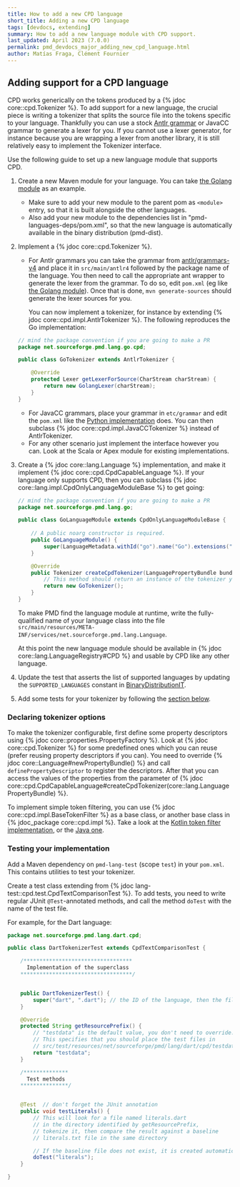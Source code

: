 ```yaml
---
title: How to add a new CPD language
short_title: Adding a new CPD language
tags: [devdocs, extending]
summary: How to add a new language module with CPD support.
last_updated: April 2023 (7.0.0)
permalink: pmd_devdocs_major_adding_new_cpd_language.html
author: Matías Fraga, Clément Fournier
---
```


## Adding support for a CPD language

CPD works generically on the tokens produced by a {% jdoc core::cpd.Tokenizer %}.
To add support for a new language, the crucial piece is writing a tokenizer that
splits the source file into the tokens specific to your language. Thankfully you
can use a stock [Antlr grammar](https://github.com/antlr/grammars-v4) or JavaCC
grammar to generate a lexer for you. If you cannot use a lexer generator, for
instance because you are wrapping a lexer from another library, it is still relatively
easy to implement the Tokenizer interface.

Use the following guide to set up a new language module that supports CPD.

1. Create a new Maven module for your language. You can take [the Golang module](https://github.com/pmd/pmd/tree/master/pmd-go/pom.xml) as an example.
   - Make sure to add your new module to the parent pom as `<module>` entry, so that it is built alongside the
     other languages.
   - Also add your new module to the dependencies list in "pmd-languages-deps/pom.xml", so that the new language
     is automatically available in the binary distribution (pmd-dist).

2. Implement a {% jdoc core::cpd.Tokenizer %}.
    - For Antlr grammars you can take the grammar from [antlr/grammars-v4](https://github.com/antlr/grammars-v4) and place it in `src/main/antlr4` followed by the package name of the language. You then need to call the appropriate ant wrapper to generate
    the lexer from the grammar. To do so, edit `pom.xml` (eg like [the Golang module](https://github.com/pmd/pmd/tree/master/pmd-go/pom.xml)).
      Once that is done, `mvn generate-sources` should generate the lexer sources for you.

      You can now implement a tokenizer, for instance by extending {% jdoc core::cpd.impl.AntlrTokenizer %}. The following reproduces the Go implementation:
    ```java
    // mind the package convention if you are going to make a PR
    package net.sourceforge.pmd.lang.go.cpd;

    public class GoTokenizer extends AntlrTokenizer {

        @Override
        protected Lexer getLexerForSource(CharStream charStream) {
            return new GolangLexer(charStream);
        }
    }
    ```
    
    - For JavaCC grammars, place your grammar in `etc/grammar` and edit the `pom.xml` like the [Python implementation](https://github.com/pmd/pmd/blob/master/pmd-python/pom.xml) does.
      You can then subclass {% jdoc core::cpd.impl.JavaCCTokenizer %} instead of AntlrTokenizer.
    - For any other scenario just implement the interface however you can. Look at the Scala or Apex module for existing implementations.

3. Create a {% jdoc core::lang.Language %} implementation, and make it implement {% jdoc core::cpd.CpdCapableLanguage %}.
If your language only supports CPD, then you can subclass {% jdoc core::lang.impl.CpdOnlyLanguageModuleBase %} to get going:
    
    ```java
    // mind the package convention if you are going to make a PR
    package net.sourceforge.pmd.lang.go;

    public class GoLanguageModule extends CpdOnlyLanguageModuleBase {
        
        // A public noarg constructor is required.
        public GoLanguageModule() {
            super(LanguageMetadata.withId("go").name("Go").extensions("go"));
        }

        @Override
        public Tokenizer createCpdTokenizer(LanguagePropertyBundle bundle) {
            // This method should return an instance of the tokenizer you created.
            return new GoTokenizer();
        }
    } 
    ```

   To make PMD find the language module at runtime, write the fully-qualified name of your language class into the file `src/main/resources/META-INF/services/net.sourceforge.pmd.lang.Language`.

   At this point the new language module should be available in {% jdoc core::lang.LanguageRegistry#CPD %} and usable by CPD like any other language.

4. Update the test that asserts the list of supported languages by updating the `SUPPORTED_LANGUAGES` constant in [BinaryDistributionIT](https://github.com/pmd/pmd/blob/master/pmd-dist/src/test/java/net/sourceforge/pmd/it/BinaryDistributionIT.java).

5. Add some tests for your tokenizer by following the [section below](#testing-your-implementation).

### Declaring tokenizer options

To make the tokenizer configurable, first define some property descriptors using
{% jdoc core::properties.PropertyFactory %}. Look at {% jdoc core::cpd.Tokenizer %}
for some predefined ones which you can reuse (prefer reusing property descriptors if you can).
You need to override {% jdoc core::Language#newPropertyBundle() %}
and call `definePropertyDescriptor` to register the descriptors.
After that you can access the values of the properties from the parameter
of {% jdoc core::cpd.CpdCapableLanguage#createCpdTokenizer(core::lang.LanguagePropertyBundle) %}.

To implement simple token filtering, you can use {% jdoc core::cpd.impl.BaseTokenFilter %}
as a base class, or another base class in {% jdoc_package core::cpd.impl %}.
Take a look at the [Kotlin token filter implementation](https://github.com/pmd/pmd/blob/master/pmd-kotlin/src/main/java/net/sourceforge/pmd/lang/kotlin/cpd/KotlinTokenizer.java), or the [Java one](https://github.com/pmd/pmd/blob/master/pmd-java/src/main/java/net/sourceforge/pmd/lang/java/cpd/JavaTokenizer.java).


### Testing your implementation

Add a Maven dependency on `pmd-lang-test` (scope `test`) in your `pom.xml`.
This contains utilities to test your tokenizer.

Create a test class extending from {% jdoc lang-test::cpd.test.CpdTextComparisonTest %}.
To add tests, you need to write regular JUnit `@Test`-annotated methods, and
call the method `doTest` with the name of the test file.

For example, for the Dart language:

```java
package net.sourceforge.pmd.lang.dart.cpd;

public class DartTokenizerTest extends CpdTextComparisonTest {

    /**********************************
      Implementation of the superclass
    ***********************************/


    public DartTokenizerTest() {
        super("dart", ".dart"); // the ID of the language, then the file extension used by test files
    }

    @Override
    protected String getResourcePrefix() {
        // "testdata" is the default value, you don't need to override.
        // This specifies that you should place the test files in
        // src/test/resources/net/sourceforge/pmd/lang/dart/cpd/testdata
        return "testdata";
    }

    /**************
      Test methods
    ***************/


    @Test  // don't forget the JUnit annotation
    public void testLiterals() {
        // This will look for a file named literals.dart
        // in the directory identified by getResourcePrefix,
        // tokenize it, then compare the result against a baseline
        // literals.txt file in the same directory

        // If the baseline file does not exist, it is created automatically
        doTest("literals");
    }

}
```
